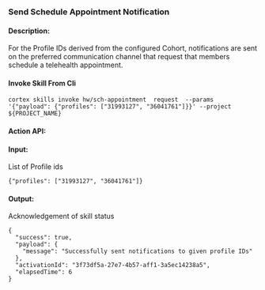 ### Send Schedule Appointment Notification


#### Description:
For the Profile IDs derived from the configured Cohort, notifications are sent on the preferred communication channel that request that members schedule a telehealth appointment.


#### Invoke Skill From Cli

```
cortex skills invoke hw/sch-appointment  request  --params '{"payload": {"profiles": ["31993127", "36041761"]}}' --project ${PROJECT_NAME}
```

#### Action API: 
<Action API Placeholder>

#### Input:
List of Profile ids

```
{"profiles": ["31993127", "36041761"]}
```


#### Output:
Acknowledgement of skill status
```
{
  "success": true,
  "payload": {
    "message": "Successfully sent notifications to given profile IDs"
  },
  "activationId": "3f73df5a-27e7-4b57-aff1-3a5ec14238a5",
  "elapsedTime": 6
}
```